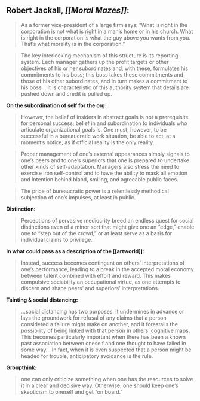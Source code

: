 ## Robert Jackall, _[[_Moral Mazes_]]_:

> As a former vice-president of a large firm says: “What is right in the corporation is not what is right in a man’s home or in his church. What is right in the corporation is what the guy above you wants from you. That’s what morality is in the corporation.” 

> The key interlocking mechanism of this structure is its reporting system. Each manager gathers up the profit targets or other objectives of his or her subordinates and, with these, formulates his commitments to his boss; this boss takes these commitments and those of his other subordinates, and in turn makes a commitment to his boss... It is characteristic of this authority system that details are pushed down and credit is pulled up.

__On the subordination of self for the org:__
> However, the belief of insiders in abstract goals is not a prerequisite for personal success; belief in and subordination to individuals who articulate organizational goals is. One must, however, to be successful in a bureaucratic work situation, be able to act, at a moment’s notice, as if official reality is the only reality.

> Proper management of one’s external appearances simply signals to one’s peers and to one’s superiors that one is prepared to undertake other kinds of self-adaptation. Managers also stress the need to exercise iron self-control and to have the ability to mask all emotion and intention behind bland, smiling, and agreeable public faces.

> The price of bureaucratic power is a relentlessly methodical subjection of one’s impulses, at least in public.

__Distinction:__
> Perceptions of pervasive mediocrity breed an endless quest for social distinctions even of a minor sort that might give one an “edge,” enable one to “step out of the crowd,” or at least serve as a basis for individual claims to privilege. 

__In what could pass as a description of the [[artworld]]:__
> Instead, success becomes contingent on others’ interpretations of one’s performance, leading to a break in the accepted moral economy between talent combined with effort and reward. This makes compulsive sociability an occupational virtue, as one attempts to discern and shape peers’ and superiors’ interpretations.

__Tainting & social distancing:__
> ...social distancing has two purposes: it undermines in advance or lays the groundwork for refusal of any claims that a person considered a failure might make on another, and it forestalls the possibility of being linked with that person in others’ cognitive maps. This becomes particularly important when there has been a known past association between oneself and one thought to have failed in some way... In fact, when it is even suspected that a person might be headed for trouble, anticipatory avoidance is the rule.

__Groupthink:__
> one can only criticize something when one has the resources to solve it in a clear and decisive way. Otherwise, one should keep one’s skepticism to oneself and get “on board.”